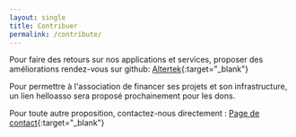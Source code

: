 ```yaml
---
layout: single
title: Contribuer
permalink: /contribute/
---
```


Pour faire des retours sur nos applications et services, proposer des améliorations rendez-vous sur github:
[Altertek](https://github.com/altertek){:target="_blank"}

Pour permettre à l'association de financer ses projets et son infrastructure, un lien helloasso sera proposé prochainement pour les dons.

Pour toute autre proposition, contactez-nous directement : [Page de contact](/contact){:target="_blank"}
